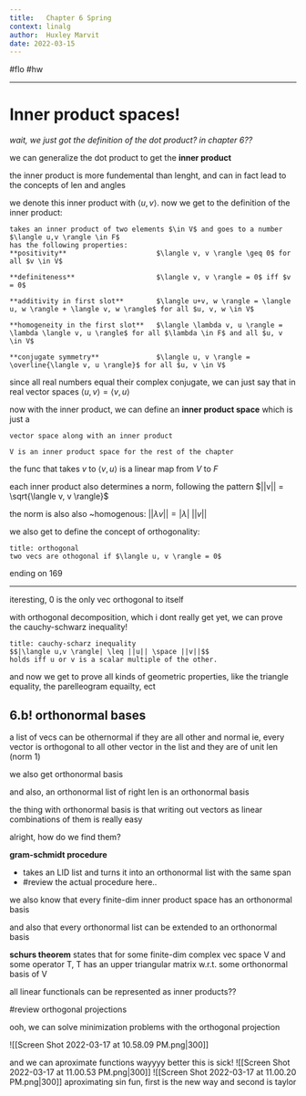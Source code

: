 ```yaml
---
title:   Chapter 6 Spring
context: linalg
author:  Huxley Marvit
date: 2022-03-15
---
```


#flo #hw

***

# Inner product spaces!
*wait, we just got the definition of the dot product? in chapter 6??*


we can generalize the dot product to get the **inner product**

the inner product is more fundemental than lenght, and can in fact lead to the concepts of len and angles

we denote this inner product with $\langle u, v \rangle$.
now we get to the definition of the inner product:

```ad-def
takes an inner product of two elements $\in V$ and goes to a number $\langle u,v \rangle \in F$
has the following properties:
**positivity** 						$\langle v, v \rangle \geq 0$ for all $v \in V$

**definiteness** 					$\langle v, v \rangle = 0$ iff $v = 0$

**additivity in first slot** 		$\langle u+v, w \rangle = \langle u, w \rangle + \langle v, w \rangle$ for all $u, v, w \in V$

**homogeneity in the first slot** 	$\langle \lambda v, u \rangle = \lambda \langle v, u \rangle$ for all $\lambda \in F$ and all $u, v \in V$

**conjugate symmetry** 				$\langle u, v \rangle = \overline{\langle v, u \rangle}$ for all $u, v \in V$
```

since all real numbers equal their complex conjugate, we can just say that in real vector spaces $\langle u, v \rangle = \langle v, u \rangle$ 

now with the inner product, we can define an **inner product space**
which is just a
```ad-def
vector space along with an inner product
```

```ad-tip
V is an inner product space for the rest of the chapter
```

the func that takes $v$ to $\langle v, u \rangle$ is a linear map from $V$ to $F$

each inner product also determines a norm, following the pattern $||v|| = \sqrt{\langle v, v \rangle}$

the norm is also also ~homogenous: $||\lambda v || = |\lambda| \text{ }||v||$

we also get to define the concept of orthogonality:
```ad-def
title: orthogonal
two vecs are othogonal if $\langle u, v \rangle = 0$
```

ending on 169
***

iteresting, 0 is the only vec orthogonal to itself

with orthogonal decomposition, which i dont really get yet, we can prove the cauchy-schwarz inequality!

```ad-def 
title: cauchy-scharz inequality
$$|\langle u,v \rangle| \leq ||u|| \space ||v||$$
holds iff u or v is a scalar multiple of the other.
```


and now we get to prove all kinds of geometric properties, like the triangle equality, the parelleogram equailty, ect


## 6.b! orthonormal bases

a list of vecs can be othernormal if they are all other and normal
ie, every vector is orthogonal to all other vector in the list and they are of unit len (norm 1)


we also get orthonormal basis

and also, an orthonormal list of right len is an orthonormal basis

the thing with orthonormal basis is that writing out vectors as linear combinations of them is really easy

alright, how do we find them?

**gram-schmidt procedure**
- takes an LID list and turns it into an orthonormal list with the same span
- #review the actual procedure here..


we also know that every finite-dim inner product space has an orthonormal basis

and also that every orthonormal list can be extended to an orthonormal basis

**schurs theorem** states that for some finite-dim complex vec space V and some operator T, T has an upper triangular matrix w.r.t. some orthonormal basis of V




all linear functionals can be represented as inner products??

#review orthogonal projections


ooh, we can solve minimization problems with the orthogonal projection

![[Screen Shot 2022-03-17 at 10.58.09 PM.png|300]]


and we can aproximate functions wayyyy better
this is sick!
![[Screen Shot 2022-03-17 at 11.00.53 PM.png|300]]
![[Screen Shot 2022-03-17 at 11.00.20 PM.png|300]]
aproximating sin fun, first is the new way and second is taylor



